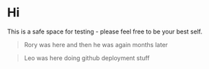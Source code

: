 # Hi

This is a safe space for testing - please feel free to be your best self.

> Rory was here
> and then he was again months later

> Leo was here doing github deployment stuff
